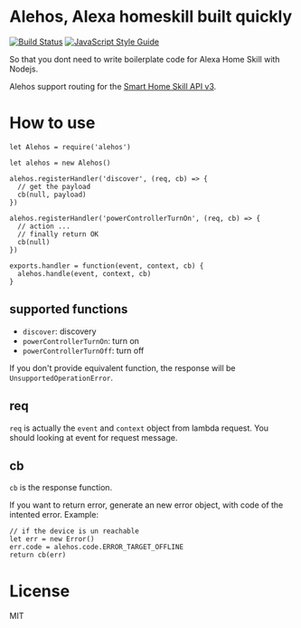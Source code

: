 # Alehos, Alexa homeskill built quickly

[![Build Status](https://travis-ci.org/nqd/alehos3.svg?branch=master)](https://travis-ci.org/nqd/alehos3)
[![JavaScript Style Guide](https://img.shields.io/badge/code_style-standard-brightgreen.svg)](https://standardjs.com)

So that you dont need to write boilerplate code for Alexa Home Skill with Nodejs.


Alehos support routing for the [Smart Home Skill API v3](https://developer.amazon.com/public/solutions/alexa/alexa-skills-kit/docs/smart-home-skill-api-reference).

# How to use

```
let Alehos = require('alehos')

let alehos = new Alehos()

alehos.registerHandler('discover', (req, cb) => {
  // get the payload
  cb(null, payload)
})

alehos.registerHandler('powerControllerTurnOn', (req, cb) => {
  // action ...
  // finally return OK
  cb(null)
})

exports.handler = function(event, context, cb) {
  alehos.handle(event, context, cb)
}
```

## supported functions
- `discover`: discovery
- `powerControllerTurnOn`: turn on
- `powerControllerTurnOff`: turn off

If you don't provide equivalent function, the response will be `UnsupportedOperationError`.

## req
`req` is actually the `event` and `context` object from lambda request. You should looking at event for request message.

## cb
`cb` is the response function.

If you want to return error, generate an new error object, with code of the intented error.
Example:
```
// if the device is un reachable
let err = new Error()
err.code = alehos.code.ERROR_TARGET_OFFLINE
return cb(err)
```

# License

MIT
